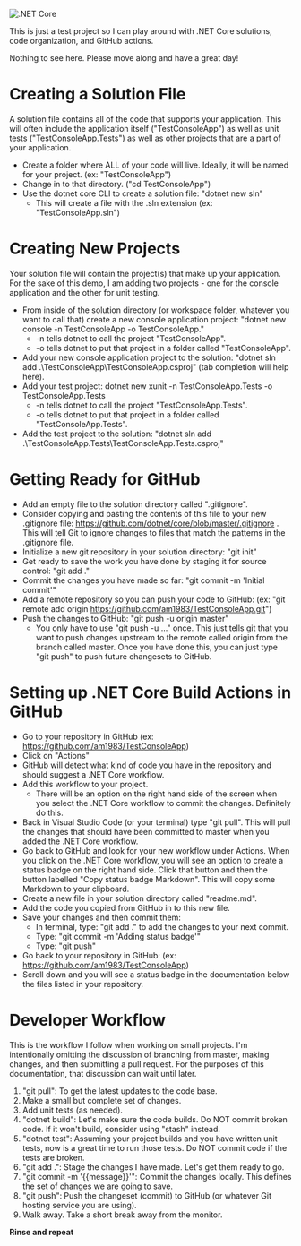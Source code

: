 ![.NET Core](https://github.com/am1983/TestConsoleApp/workflows/.NET%20Core/badge.svg)

This is just a test project so I can play around with .NET Core solutions, code organization, and GitHub actions.

Nothing to see here. Please move along and have a great day!

# Creating a Solution File

A solution file contains all of the code that supports your application. This will often include the application itself ("TestConsoleApp") as well as unit tests ("TestConsoleApp.Tests") as well as other projects that are a part of your application. 

* Create a folder where ALL of your code will live. Ideally, it will be named for your project. (ex: "TestConsoleApp")
* Change in to that directory. ("cd TestConsoleApp")
* Use the dotnet core CLI to create a solution file: "dotnet new sln"
  * This will create a file with the .sln extension (ex: "TestConsoleApp.sln")

# Creating New Projects

Your solution file will contain the project(s) that make up your application. For the sake of this demo, I am adding two projects - one for the console application and the other for unit testing.

* From inside of the solution directory (or workspace folder, whatever you want to call that) create a new console application project:
  "dotnet new console -n TestConsoleApp -o TestConsoleApp."
  * -n tells dotnet to call the project "TestConsoleApp".
  * -o tells dotnet to put that project in a folder called "TestConsoleApp".
* Add your new console application project to the solution: "dotnet sln add .\TestConsoleApp\TestConsoleApp.csproj" (tab completion will help here).
* Add your test project: dotnet new xunit -n TestConsoleApp.Tests -o TestConsoleApp.Tests
  * -n tells dotnet to call the project "TestConsoleApp.Tests".
  * -o tells dotnet to put that project in a folder called "TestConsoleApp.Tests".
* Add the test project to the solution: "dotnet sln add .\TestConsoleApp.Tests\TestConsoleApp.Tests.csproj"

# Getting Ready for GitHub

* Add an empty file to the solution directory called ".gitignore". 
* Consider copying and pasting the contents of this file to your new .gitignore file: https://github.com/dotnet/core/blob/master/.gitignore . This will tell Git to ignore changes to files that match the patterns in the .gitignore file.
* Initialize a new git repository in your solution directory: "git init"
* Get ready to save the work you have done by staging it for source control: "git add ."
* Commit the changes you have made so far: "git commit -m 'Initial commit'"
* Add a remote repository so you can push your code to GitHub: (ex: "git remote add origin https://github.com/am1983/TestConsoleApp.git")
* Push the changes to GitHub: "git push -u origin master"
  * You only have to use "git push -u ..." once. This just tells git that you want to push changes upstream to the remote called origin from the branch called master. Once you have done this, you can just type "git push" to push future changesets to GitHub.

# Setting up .NET Core Build Actions in GitHub

* Go to your repository in GitHub (ex: https://github.com/am1983/TestConsoleApp)
* Click on "Actions"
* GitHub will detect what kind of code you have in the repository and should suggest a .NET Core workflow.
* Add this workflow to your project.
  * There will be an option on the right hand side of the screen when you select the .NET Core workflow to commit the changes. Definitely do this. 
* Back in Visual Studio Code (or your terminal) type "git pull". This will pull the changes that should have been committed to master when you added the .NET Core workflow.
* Go back to GitHub and look for your new workflow under Actions. When you click on the .NET Core workflow, you will see an option to create a status badge on the right hand side. Click that button and then the button labelled "Copy status badge Markdown". This will copy some Markdown to your clipboard.
* Create a new file in your solution directory called "readme.md".
* Add the code you copied from GitHub in to this new file.
* Save your changes and then commit them:
  * In terminal, type: "git add ." to add the changes to your next commit.
  * Type: "git commit -m 'Adding status badge'"
  * Type: "git push"
* Go back to your repository in GitHub: (ex: https://github.com/am1983/TestConsoleApp)
* Scroll down and you will see a status badge in the documentation below the files listed in your repository.

# Developer Workflow

This is the workflow I follow when working on small projects. I'm intentionally omitting the discussion of branching from master, making changes, and then submitting a pull request. For the purposes of this documentation, that discussion can wait until later.

1) "git pull": To get the latest updates to the code base.
2) Make a small but complete set of changes.
3) Add unit tests (as needed).
4) "dotnet build": Let's make sure the code builds. Do NOT commit broken code. If it won't build, consider using "stash" instead.
5) "dotnet test": Assuming your project builds and you have written unit tests, now is a great time to run those tests. Do NOT commit code if the tests are broken.
6) "git add .": Stage the changes I have made. Let's get them ready to go.
7) "git commit -m '{{message}}'": Commit the changes locally. This defines the set of changes we are going to save.
8) "git push": Push the changeset (commit) to GitHub (or whatever Git hosting service you are using).
9) Walk away. Take a short break away from the monitor. 

**Rinse and repeat**
